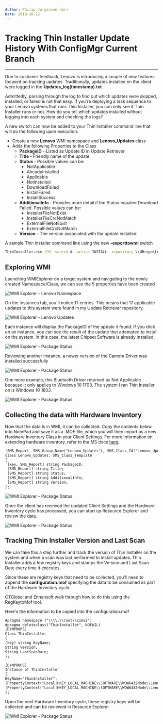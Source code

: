 ```yaml
---
Author: Philip Jorgensen <br>
Date: 2018-10-22
---
```


# Tracking Thin Installer Update History With ConfigMgr Current Branch

---

Due to customer feedback, Lenovo is introducing a couple of new features focused on tracking updates.  Traditionally, updates installed on the client were logged in the **Updates_log(timestamp).txt**.

Admittedly, parsing through the log to find out which updates were skipped, installed, or failed is not that easy. If you're deploying a task sequence to your Lenovo systems that runs Thin Installer, you can only see if Thin Installer runs or not. How do you tell which updates installed without logging into each system and checking the logs?

A new switch can now be added to your Thin Installer command line that will do the following upon execution:

- Create a new **Lenovo** WMI namespace and **Lenovo_Updates** class
- Adds the following Properties to the Class
  - **PackageID** - Listed as Update ID in Update Retriever
  - **Title** - Friendly name of the update
  - **Status** - Possible values can be:
    - NotApplicable
    - AlreadyInstalled
    - Applicable
    - NotInstalled
    - DownloadFailed
    - InstallFailed
    - InstallSuccess
  - **AdditionalInfo** - Provides more detail if the Status equaled Download Failed.  Possible values can be:
    - InstallerFileNotExist
    - InstallerFileCrcNotMatch
    - ExternalFileNotExist
    - ExternalFileCrcNotMatch
  - **Version** - The version associated with the update installed

A sample Thin Installer command line using the new **-exporttowmi** switch

``` cmd
ThinInstaller.exe /CM -search A -action INSTALL -repository \\URrepo\LenovoUpdates -noicon -includerebootpackages 3 -noreboot -exporttowmi -log "%SystemDrive%\Program Files (x86)\ThinInstaller\Logs"
```

## Exploring WMI

Launching WMIExplorer on a target system and navigating to the newly created Namespace/Class, we can see the 5 properties have been created

![WMI Explorer - Lenovo Namespace](../img/2018/ti_update_history_configmgr/image1.jpg)

On the Instances tab, you'll notice 17 entries. This means that 17 applicable updates to this system were found in my Update Retriever repository.

![WMI Explorer - Lenovo Updates](../img/2018/ti_update_history_configmgr/image2.jpg)

Each instance will display the PackageID of the update it found. If you click on an instance, you can see the result of the update that attempted to install on the system. In this case, the latest Chipset Software is already installed.

![WMI Explorer - Package Status](../img/2018/ti_update_history_configmgr/image3.jpg)

Reviewing another instance, a newer version of the Camera Driver was installed successfully

![WMI Explorer - Package Status](../img/2018/ti_update_history_configmgr/image4.jpg)

One more example, this Bluetooth Driver returned as Not Applicable because it only applies to Windows 10 1703. The system I ran Thin Installer on is Windows 10 1803.

![WMI Explorer - Package Status](../img/2018/ti_update_history_configmgr/image5.jpg)

## Collecting the data with Hardware Inventory

Now that the data is in WMI, it can be collected. Copy the contents below into NotePad and save it as a .MOF file, which you will then import as a new Hardware Inventory Class in your Client Settings.  For more information on extending hardware inventory, refer to the MS docs [here](https://docs.microsoft.com/sccm/core/clients/manage/inventory/extend-hardware-inventory).

``` txt
[SMS_Report, SMS_Group_Name("Lenovo_Updates"), SMS_Class_Id("Lenovo_Updates"),Namespace ("root\\\\Lenovo")]
class Lenovo_Updates: SMS_Class_Template
{
 [key, SMS_Report] string PackageID;
 [SMS_Report] string Title;
 [SMS_Report] string Status;
 [SMS_Report] string AdditionalInfo;
 [SMS_Report] string Version;
};
```
![WMI Explorer - Package Status](../img/2018/ti_update_history_configmgr/image6.jpg)

Once the client has received the updated Client Settings and the Hardware Inventory cycle has processed, you can start up Resource Explorer and review the data.

![WMI Explorer - Package Status](../img/2018/ti_update_history_configmgr/image7.jpg)

## Tracking Thin Installer Version and Last Scan

We can take this a step further and track the version of Thin Installer on the system and when a scan was last performed to install updates. Thin Installer adds a few registry keys and stamps the Version and Last Scan Date every time it executes.

Since these are registry keys that need to be collected, you'll need to append the **configuration.mof** specifying the data to be consumed as part of the Hardware Inventory cycle.

[CTGlobal](http://blog.ctglobalservices.com/configuration-manager-sccm/kea/how-to-get-registry-information-into-hardware-inventory/) and [Enhansoft](https://www.enhansoft.com/blog/how-to-use-regkeytomof) walk through how to do this using the RegKeytoMof tool.

Here's the information to be copied into the configuration.mof

``` txt
#pragma namespace ("\\\\.\\root\\cimv2")
#pragma deleteclass("ThinInstaller", NOFAIL)
[DYNPROPS]
Class ThinInstaller
{
[key] string KeyName;
String Version;
String LastScanDate;
};

[DYNPROPS]
Instance of ThinInstaller
{
KeyName="ThinInstaller";
[PropertyContext("Local|HKEY_LOCAL_MACHINE\\SOFTWARE\\WOW6432Node\\Lenovo\\ThinInstaller|Version"),Dynamic,Provider("RegPropProv")] Version;
[PropertyContext("Local|HKEY_LOCAL_MACHINE\\SOFTWARE\\WOW6432Node\\Lenovo\\ThinInstaller|LastScanDate"),Dynamic,Provider("RegPropProv")] LastScanDate;
};
```

Upon the next Hardware Inventory cycle, these registry keys will be collected and can be reviewed in Resource Explorer

![WMI Explorer - Package Status](../img/2018/ti_update_history_configmgr/image8.jpg)
